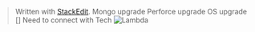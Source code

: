 


> Written with [StackEdit](https://stackedit.io/).
> Mongo upgrade
> Perforce upgrade
> OS upgrade
> [] Need to connect with Tech 
> ![Lambda](https://drive.google.com/file/d/1xpyklyWwbrZ8q9dwLVfQ9GqsWAmM2i6A/view?usp=sharing)
<!--stackedit_data:
eyJoaXN0b3J5IjpbLTEyMzM4Njc3ODYsLTIxMDIzNzM2MTNdfQ
==
-->